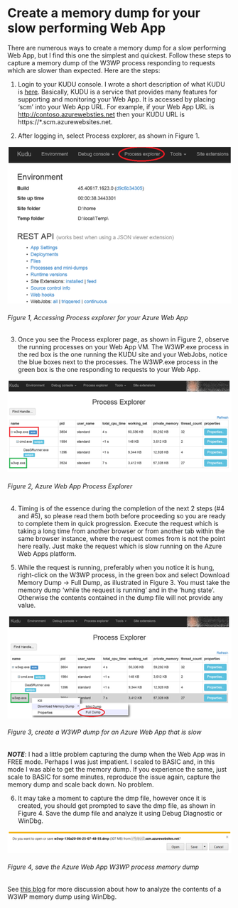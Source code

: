 # Create a memory dump for your slow performing Web App

There are numerous ways to create a memory dump for a slow performing Web App, but I find this one the simplest and quickest.  Follow these steps to capture a memory dump of the W3WP process responding to requests which are slower than expected.  Here are the steps:

1. Login to your KUDU console.  I wrote a short description of what KUDU is [here][LINK1].  Basically, KUDU is a service that provides many features for supporting and monitoring your Web App.  It is accessed by placing ‘scm’ into your Web App URL.  For example, if your Web App URL is http://contoso.azurewebsties.net then your KUDU URL is https://*.scm.azurewebsites.net.

2. After logging in, select Process explorer, as shown in Figure 1.

![Accessing Process explorer for your Azure Web App][FIGURE1]
###### Figure 1, Accessing Process explorer for your Azure Web App

3. Once you see the Process explorer page, as shown in Figure 2, observe the running processes on your Web App VM.  The W3WP.exe process in the red box is the one running the KUDU site and your WebJobs, notice the blue boxes next to the processes.  The W3WP.exe process in the green box is the one responding to requests to your Web App.

![Azure Web App Process Explorer][FIGURE2]
###### Figure 2, Azure Web App Process Explorer

4. Timing is of the essence during the completion of the next 2 steps (#4 and #5), so please read them both before proceeding so you are ready to complete them in quick progression.  Execute the request which is taking a long time from another browser or from another tab within the same browser instance, where the request comes from is not the point here really.  Just make the request which is slow running on the Azure Web Apps platform.

5. While the request is running, preferably when you notice it is hung, right-click on the W3WP process, in the green box and select Download Memory Dump -> Full Dump, as illustrated in Figure 3.  You must take the memory dump ‘while the request is running’ and in the ‘hung state’.  Otherwise the contents contained in the dump file will not provide any value.

![create a W3WP dump for an Azure Web App that is slow][FIGURE3]
###### Figure 3, create a W3WP dump for an Azure Web App that is slow

***NOTE***: I had a little problem capturing the dump when the Web App was in FREE mode.  Perhaps I was just impatient.  I scaled to BASIC and, in this mode I was able to get the memory dump.  If you experience the same, just scale to BASIC for some minutes, reproduce the issue again, capture the memory dump and scale back down.  No problem.

6. It may take a moment to capture the dmp file, however once it is created, you should get prompted to save the dmp file, as shown in Figure 4.  Save the dump file and analyze it using Debug Diagnostic or WinDbg.

![save the Azure Web App W3WP process memory dump][FIGURE4]
###### Figure 4, save the Azure Web App W3WP process memory dump

See [this blog][LINK2] for more discussion about how to analyze the contents of a W3WP memory dump using WinDbg.

[FIGURE1]: ../images/2015/waws-0051.png "Figure 1, Accessing Process explorer for your Azure Web App"
[FIGURE2]: ../images/2015/waws-0052.png "Figure 2, Azure Web App Process Explorer"
[FIGURE3]: ../images/2015/waws-0053.png "Figure 3, create a W3WP dump for an Azure Web App that is slow"
[FIGURE4]: ../images/2015/waws-0054.png "Figure 4, save the Azure Web App W3WP process memory dump"

[LINK1]: ../msdn/2014/2014-03-using-kudu-with-windows-azure-web-sites.md
[LINK2]: http://blogs.msdn.com/b/waws/archive/2015/07/01/debugging-a-w3wp-memory-dump-of-a-slow-performing-asp-net-azure-web-app.aspx
